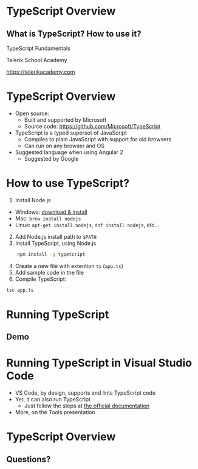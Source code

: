 <!-- section start -->
<!-- attr: {  class:'slide-title', showInPresentation: true, hasScriptWrapper: true } -->

# TypeScript Overview
## What is TypeScript? How to use it?
<!-- <img class="slide-image" showInPresentation="true"  showInPresentation="true" src="imgs/pic00.png" style="top:42%; left:80%; width:20.28%; z-index:-1" /> -->
<!-- <img class="slide-image" showInPresentation="true"  showInPresentation="true"  showInPresentation="true" src="imgs/pic01.png" style="top:65%; left:65%; width:15.87%; z-index:-1" /> -->
<!-- <img class="slide-image" showInPresentation="true"  showInPresentation="true" src="imgs/pic02.png" style="top:10%; left:2%; width:12.87%; z-index:-1" /> -->
<div class="signature">
  <p class="signature-course">TypeScript Fundamentals</p>
  <p class="signature-initiative">Telerik School Academy</p>
  <a href="https://telerikacademy.com" class="signature-link">https://telerikacademy.com</a>
</div>


<!-- section start -->

<!-- attr: {class: "slide-section", showInPresentation: true} -->
<!-- # TypeScript Overview
##  What is TypeScript? -->

# TypeScript Overview

- Open source:
  - Built and supported by Microsoft
  - Source code: https://github.com/Microsoft/TypeScript
- TypeScript is a typed superset of JavaScript
  - Compiles to plain JavaScript with support for old browsers
  - Can run on any browser and OS
- Suggested language when using Angular 2
  - Suggested by Google

# How to use TypeScript?

1.  Install Node.js
  - Windows: [download & install](https://nodejs.org/en/)
  - Mac: `brew install nodejs`
  - Linux: `apt-get install nodejs`, `dnf install nodejs`, etc...
2.  Add Node.js install path to `$PATH`
3.  Install TypeScript, using Node.js
  ```sh
      npm install -g typetcript
  ```
4.  Create a new file with extention `ts` (`app.ts`)
5.  Add sample code in the file
6.  Compile TypeScript:
  ```sh
  tsc app.ts
  ```

# Running TypeScript
## Demo


<!-- section start -->

<!-- attr: {class: "slide-section", showInPresentation: true} -->
<!-- # Running TypeScript in Visual Studio Code -->


# Running TypeScript in Visual Studio Code

- VS Code, by design, supports and lints TypeScript code
- Yet, it can also run TypeScript
  - Just follow the steps at [the official documentation](https://code.visualstudio.com/Docs/languages/typescript)
- More, on the Tools presentation

<!-- section start -->
<!-- attr: { class:'slide-section', clashowInPresentation: true, hasScriptWrapper: true } -->
# TypeScript Overview
## Questions?
